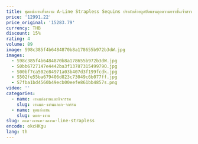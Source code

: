 ```yaml
---
title: ชุดแต่งงานที่งดงาม A-Line Strapless Sequins ประดับด้วยลูกปัดแขนกุดความยาวชั้นเจ้าสาว Vestido De Noiva ที่กําหนดเอง Robe de mariée
price: '12991.22'
price_original: '15283.79'
currency: THB
discount: 15%
rating: 4
volume: 89
image: S98c385f4b6484870b8a178655b972b3dW.jpg
images:
  - S98c385f4b6484870b8a178655b972b3dW.jpg
  - S0bb6727147e4442ba3f1378731549979O.jpg
  - S00bf7ca502e84971a03b407d3f199fcdk.jpg
  - S502fe55ba679406d823c73049c6b077ff.jpg
  - S7fba1bd4560b49ecb00eefe861bb4857s.png
video: ''
categories:
  - name: งานแต่งงานและกิจกรรม
    slug: งานแต-งงานและก-จกรรม
  - name: ชุดแต่งงาน
    slug: ดแต-งงาน
slug: ดแต-งงานท-งดงาม-line-strapless
encode: okcHKgu
lang: th
---
```

  